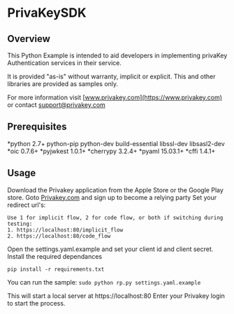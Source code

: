 # PrivaKeySDK #

## Overview ##

This Python Example is intended to aid developers in implementing privaKey Authentication services in their service.

It is provided "as-is" without warranty, implicit or explicit. This and other libraries are provided as samples only.

For more information visit [www.privakey.com](https://www.privakey.com) or contact support@privakey.com

## Prerequisites ##

*python 2.7+ python-pip python-dev build-essential libssl-dev libsasl2-dev
*oic 0.7.6+
*pyjwkest 1.0.1+
*cherrypy 3.2.4+
*pyaml 15.03.1+
*cffi 1.4.1+

## Usage ##

Download the Privakey application from the Apple Store or the Google Play store.
Goto [Privakey.com](https://www.privakey.com) and sign up to become a relying party
Set your redirect url's:
```
Use 1 for implicit flow, 2 for code flow, or both if switching during testing:
1. https://localhost:80/implicit_flow
2. https://localhost:80/code_flow
```

Open the settings.yaml.example and set your client id and client secret.
Install the required dependances

`pip install -r requirements.txt`

You can run the sample:
`sudo python rp.py settings.yaml.example`

This will start a local server at https://localhost:80
Enter your Privakey login to start the process.
